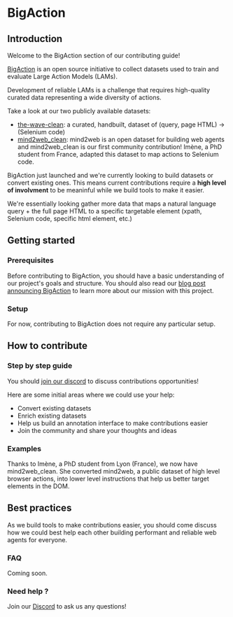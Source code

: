 # BigAction
## Introduction
Welcome to the BigAction section of our contributing guide!

[BigAction](https://huggingface.co/BigAction) is an open source initiative to collect datasets used to train and evaluate Large Action Models (LAMs).

Development of reliable LAMs is a challenge that requires high-quality curated data representing a wide diversity of actions.

Take a look at our two publicly available datasets: 

- [the-wave-clean](https://huggingface.co/datasets/BigAction/the-wave-clean): a curated, handbuilt, dataset of (query, page HTML) -> (Selenium code)  
- [mind2web_clean](https://huggingface.co/datasets/BigAction/mind2web_clean): mind2web is an open dataset for building web agents and mind2web_clean is our first community contribution! Imène, a PhD student from France, adapted this dataset to map actions to Selenium code. 

BigAction just launched and we're currently looking to build datasets or convert existing ones. This means current contributions require a **high level of involvment** to be meaninful while we build tools to make it easier. 

We're essentially looking gather more data that maps a natural language query + the full page HTML to a specific targetable element (xpath, Selenium code, specific html element, etc.)

## Getting started
### Prerequisites
Before contributing to BigAction, you should have a basic understanding of our project's goals and structure. You should also read our [blog post announcing BigAction](https://blog.lavague.ai/announcing-bigaction/) to learn more about our mission with this project. 

### Setup
For now, contributing to BigAction does not require any particular setup.

## How to contribute
### Step by step guide
You should [join our discord](https://discord.gg/invite/SDxn9KpqX9) to discuss contributions opportunities! 

Here are some initial areas where we could use your help: 

- Convert existing datasets
- Enrich existing datasets
- Help us build an annotation interface to make contributions easier
- Join the community and share your thoughts and ideas 


### Examples
Thanks to Imène, a PhD student from Lyon (France), we now have mind2web_clean. She converted mind2web, a public dataset of high level browser actions, into lower level instructions that help us better target elements in the DOM. 

## Best practices
As we build tools to make contributions easier, you should come discuss how we could best help each other building performant and reliable web agents for everyone. 

### FAQ
Coming soon.

### Need help ?
Join our [Discord](https://discord.gg/invite/SDxn9KpqX9) to ask us any questions!

